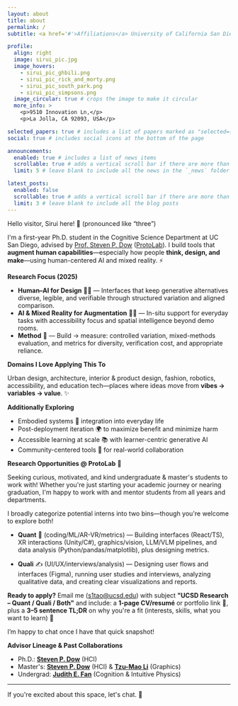 ```yaml
---
layout: about
title: about
permalink: /
subtitle: <a href='#'>Affiliations</a> University of California San Diego

profile:
  align: right
  image: sirui_pic.jpg
  image_hovers:
    - sirui_pic_ghbili.png
    - sirui_pic_rick_and_morty.png
    - sirui_pic_south_park.png
    - sirui_pic_simpsons.png
  image_circular: true # crops the image to make it circular
  more_info: >
    <p>9510 Innovation Ln,</p>
    <p>La Jolla, CA 92093, USA</p>

selected_papers: true # includes a list of papers marked as "selected={true}"
social: true # includes social icons at the bottom of the page

announcements:
  enabled: true # includes a list of news items
  scrollable: true # adds a vertical scroll bar if there are more than 3 news items
  limit: 5 # leave blank to include all the news in the `_news` folder

latest_posts:
  enabled: false
  scrollable: true # adds a vertical scroll bar if there are more than 3 new posts items
  limit: 3 # leave blank to include all the blog posts
---
```


Hello visitor, Sirui here! 👋 (pronounced like “three”)

I'm a first-year Ph.D. student in the Cognitive Science Department at UC San Diego, advised by [Prof. Steven P. Dow](https://spdow.ucsd.edu/) ([ProtoLab](https://protolab.ucsd.edu/)). I build tools that **augment human capabilities**—especially how people **think, design, and make**—using human-centered AI and mixed reality. ⚡

**Research Focus (2025)**

- **Human–AI for Design** 🧠🎨 — Interfaces that keep generative alternatives diverse, legible, and verifiable through structured variation and aligned comparison.
- **AI & Mixed Reality for Augmentation** 🥽📐 — In-situ support for everyday tasks with accessibility focus and spatial intelligence beyond demo rooms.
- **Method** 🧪 — Build → measure: controlled variation, mixed-methods evaluation, and metrics for diversity, verification cost, and appropriate reliance.

**Domains I Love Applying This To**

Urban design, architecture, interior & product design, fashion, robotics, accessibility, and education tech—places where ideas move from **vibes → variables → value**. ✨

**Additionally Exploring**

- Embodied systems 🤖 integration into everyday life
- Post-deployment iteration 🌍 to maximize benefit and minimize harm
- Accessible learning at scale 📚 with learner-centric generative AI
- Community-centered tools 🤝 for real-world collaboration

**Research Opportunities @ ProtoLab** 🧪

Seeking curious, motivated, and kind undergraduate & master's students to work with! Whether you're just starting your academic journey or nearing graduation, I'm happy to work with and mentor students from all years and departments.

I broadly categorize potential interns into two bins—though you're welcome to explore both!

- **Quant** 🧩 (coding/ML/AR-VR/metrics) — Building interfaces (React/TS), XR interactions (Unity/C#), graphics/vision, LLM/VLM pipelines, and data analysis (Python/pandas/matplotlib), plus designing metrics.

- **Quali** ✍️ (UI/UX/interviews/analysis) — Designing user flows and interfaces (Figma), running user studies and interviews, analyzing qualitative data, and creating clear visualizations and reports.

**Ready to apply?** Email me (s1tao@ucsd.edu) with subject **"UCSD Research – Quant / Quali / Both"** and include: a **1-page CV/resumé** or portfolio link 🔗, plus a **3–5 sentence TL;DR** on why you're a fit (interests, skills, what you want to learn) 📨

I’m happy to chat once I have that quick snapshot!

**Advisor Lineage & Past Collaborations**

- Ph.D.: **[Steven P. Dow](https://spdow.ucsd.edu/)** (HCI)
- Master's: **[Steven P. Dow](https://spdow.ucsd.edu/)** (HCI) & **[Tzu-Mao Li](https://cseweb.ucsd.edu/~tzli/)** (Graphics)
- Undergrad: **[Judith E. Fan](https://profiles.stanford.edu/judith-fan)** (Cognition & Intuitive Physics)

---

If you're excited about this space, let's chat. 🚀

<script>
document.addEventListener("DOMContentLoaded", function() {
  const container = document.getElementById('profile-image-container');
  if (container) {
    const images = container.getAttribute('data-images').split(',');
    container.addEventListener('mouseenter', function(){
      const randomImage = images[Math.floor(Math.random() * images.length)];
      container.style.backgroundImage = `url(${randomImage})`;
    });
  }
});
</script>
